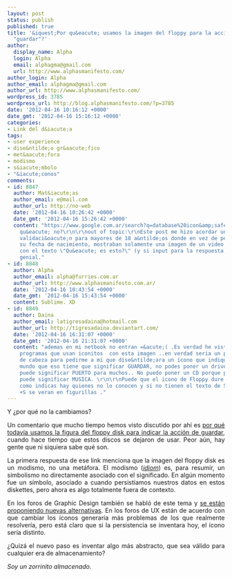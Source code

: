 ```yaml
---
layout: post
status: publish
published: true
title: '&iquest;Por qu&eacute; usamos la imagen del floppy para la acci&oacute;n de
  "guardar"?'
author:
  display_name: Alpha
  login: Alpha
  email: alphagma@gmail.com
  url: http://www.alphasmanifesto.com/
author_login: Alpha
author_email: alphagma@gmail.com
author_url: http://www.alphasmanifesto.com/
wordpress_id: 3785
wordpress_url: http://blog.alphasmanifesto.com/?p=3785
date: '2012-04-16 10:16:12 +0000'
date_gmt: '2012-04-16 15:16:12 +0000'
categories:
- Link del d&iacute;a
tags:
- user experience
- dise&ntilde;o gr&aacute;fico
- met&aacute;fora
- modismo
- s&iacute;mbolo
- "&iacute;conos"
comments:
- id: 8847
  author: Mat&iacute;as
  author_email: e@mail.com
  author_url: http://no-web
  date: '2012-04-16 10:26:42 +0000'
  date_gmt: '2012-04-16 15:26:42 +0000'
  content: "https://www.google.com.ar/search?q=database%20icon&amp;safe=active&amp;um=1&amp;ie=UTF-8&amp;hl=es&amp;tbm=isch&amp;source=og&amp;sa=N&amp;tab=wi&amp;ei=NTmMT4HPIcm9twe6gcnTCQ&amp;biw=1440&amp;bih=799&amp;sei=OzmMT9qYKYrO9QSLvonkCQ\r\n\r\nPor
    qu&eacute; no?\r\n\r\nout of topic:\r\nEste post me hizo acordar un sistema de
    validaci&oacute;n para mayores de 18 a&ntilde;os donde en vez de pedir que ingresen
    su fecha de nacimiento, mostraban solamente una imagen de un video cassette VHS,
    con el texto \"Qu&eacute; es esto?\" (y si input para la respuesta, obviamente)\r\nSimplemente
    genial."
- id: 8848
  author: Alpha
  author_email: alpha@furries.com.ar
  author_url: http://www.alphasmanifesto.com.ar/
  date: '2012-04-16 10:43:54 +0000'
  date_gmt: '2012-04-16 15:43:54 +0000'
  content: Sublime. XD
- id: 8849
  author: Daina
  author_email: latigresadaina@hotmail.com
  author_url: http://tigresadaina.deviantart.com/
  date: '2012-04-16 16:31:07 +0000'
  date_gmt: '2012-04-16 21:31:07 +0000'
  content: "ademas en mi netbook no entran =&acute;( .Es verdad he visto un par de
    programas que usan iconitos  con esta imagen ..en verdad seria un poco de dolor
    de cabeza para pedirme a mi que dise&ntilde;ara un icono que indique a todo el
    mundo que eso tiene que significar GUARDAR, no podes poner un driver usb porque
    puede significar PUERTO para muchos.. No puedo poner un CD porque para muchos
    puede significar MUSICA. \r\n\r\nPuede que el icono de Floppy dure mucho mas tiempo--aunque
    como indicas hay quienes no lo conocen y si no tienen el texto de Save o el Ctrl
    +S se veran en figurillas ."
---
```

Y ¿por qué no la cambiamos?

<p style="text-align: justify;">Un comentario que mucho tiempo hemos visto discutido por ah&iacute; es <a href="http://ux.stackexchange.com/questions/3117/save-icon-is-the-floppy-disk-icon-dead">por qu&eacute; todav&iacute;a usamos la figura del floppy disk para indicar la acci&oacute;n de guardar</a>, cuando hace tiempo que estos discos se dejaron de usar. Peor a&uacute;n, hay gente que ni siquiera sabe qu&eacute; son.</p>
<p style="text-align: justify;">La primera respuesta de ese link menciona que la imagen del floppy disk es un modismo, no una met&aacute;fora. El modismo (<em><a href="http://knowgramming.com/idiom_and_metaphor_difference.htm">idiom</a></em>) es, para resumir, un simbolismo no directamente asociado con el significado. En alg&uacute;n momento fue un s&iacute;mbolo, asociado a cuando persist&iacute;amos nuestros datos en estos diskettes, pero ahora es algo totalmente fuera de contexto.</p>
<p style="text-align: justify;">En los foros de Graphic Design tambi&eacute;n se habl&oacute; de este tema y <a href="http://graphicdesign.stackexchange.com/questions/323/new-generation-of-save-icon-that-is-not-a-disk/">se est&aacute;n proponiendo nuevas alternativas</a>. En los foros de UX est&aacute;n de acuerdo con que cambiar los &iacute;conos generar&iacute;a m&aacute;s problemas de los que realmente resolver&iacute;a, pero est&aacute; claro que si la persistencia se inventara hoy, el &iacute;cono ser&iacute;a distinto.</p>
<p style="text-align: justify;">&iquest;Quiz&aacute; el nuevo paso es inventar algo m&aacute;s abstracto, que sea v&aacute;lido para cualquier era de almacenamiento?</p>
<p style="text-align: justify;"><em>Soy un zorrinito almacenado.</em></p>
